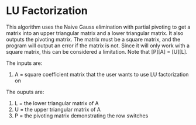 # LU Factorization

This algorithm uses the Naive Gauss elimination with partial pivoting to get a matrix into an upper triangular matrix and a lower triangular matrix. It also outputs the pivoting matrix. The matrix must be a square matrix, and the program will output an error if the matrix is not. Since it will only work with a square matrix, this can be considered a limitation. Note that [P][A] = [U][L].

The inputs are:
1. A = square coefficient matrix that the user wants to use LU factorization on

The ouputs are:
1. L = the lower triangular matrix of A
2. U = the upper triangular matrix of A
3. P = the pivoting matrix demonstrating the row switches
